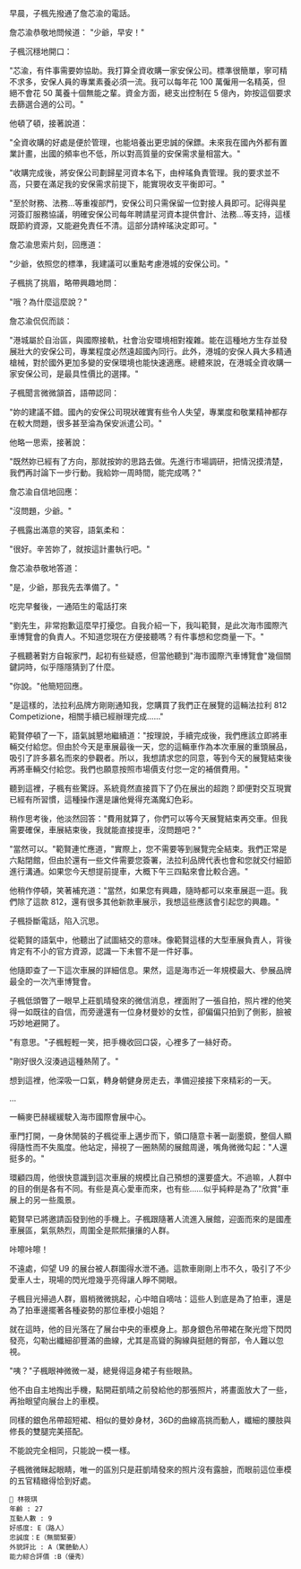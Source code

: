 早晨，子楓先撥通了詹芯渝的電話。

詹芯渝恭敬地問候道：
"少爺，早安！"

子楓沉穩地開口：

"芯渝，有件事需要妳協助。我打算全資收購一家安保公司。標準很簡單，寧可精不求多，安保人員的專業素養必須一流。我可以每年花 100 萬僱用一名精英，但絕不會花 50 萬養十個無能之輩。資金方面，總支出控制在 5 億內，妳按這個要求去篩選合適的公司。"

他頓了頓，接著說道：

"全資收購的好處是便於管理，也能培養出更忠誠的保鏢。未來我在國內外都有置業計畫，出國的頻率也不低，所以對高質量的安保需求量相當大。"

"收購完成後，將安保公司劃歸星河資本名下，由梓瑤負責管理。我的要求並不高，只要在滿足我的安保需求前提下，能實現收支平衡即可。"

"至於財務、法務...等重複部門，安保公司只需保留一位對接人員即可。記得與星河簽訂服務協議，明確安保公司每年聘請星河資本提供會計、法務...等支持，這樣既節約資源，又能避免責任不清。這部分請梓瑤決定即可。"

詹芯渝思索片刻，回應道：

"少爺，依照您的標準，我建議可以重點考慮港城的安保公司。"

子楓挑了挑眉，略帶興趣地問：

"哦？為什麼這麼說？"

詹芯渝侃侃而談：

"港城屬於自治區，與國際接軌，社會治安環境相對複雜。能在這種地方生存並發展壯大的安保公司，專業程度必然遠超國內同行。此外，港城的安保人員大多精通槍械，對於國外更加多變的安保環境也能快速適應。總體來說，在港城全資收購一家安保公司，是最具性價比的選擇。"

子楓聞言微微頷首，語帶認同：

"妳的建議不錯。國內的安保公司現狀確實有些令人失望，專業度和敬業精神都存在較大問題，很多甚至淪為保安派遣公司。"

他略一思索，接著說：

"既然妳已經有了方向，那就按妳的思路去做。先進行市場調研，把情況摸清楚，我們再討論下一步行動。我給妳一周時間，能完成嗎？"

詹芯渝自信地回應：

"沒問題，少爺。"

子楓露出滿意的笑容，語氣柔和：

"很好。辛苦妳了，就按這計畫執行吧。"

詹芯渝恭敬地答道：

"是，少爺，那我先去準備了。"

吃完早餐後，一通陌生的電話打來

"劉先生，非常抱歉這麼早打擾您。自我介紹一下，我叫範賢，是此次海市國際汽車博覽會的負責人。不知道您現在方便接聽嗎？有件事想和您商量一下。"

子楓聽著對方自報家門，起初有些疑惑，但當他聽到"海市國際汽車博覽會"幾個關鍵詞時，似乎隱隱猜到了什麼。

"你說。"他簡短回應。

"是這樣的，法拉利品牌方剛剛通知我，您購買了我們正在展覽的這輛法拉利 812 Competizione，相關手續已經辦理完成……"

範賢停頓了一下，語氣誠懇地繼續道："按理說，手續完成後，我們應該立即將車輛交付給您。但由於今天是車展最後一天，您的這輛車作為本次車展的重頭展品，吸引了許多慕名而來的參觀者。所以，我想請求您的同意，等到今天的展覽結束後再將車輛交付給您。我們也願意按照市場價支付您一定的補償費用。"

聽到這裡，子楓有些驚訝。系統竟然直接買下了仍在展出的超跑？即便對交互現實已經有所習慣，這種操作還是讓他覺得充滿魔幻色彩。

稍作思考後，他淡然回答："費用就算了，你們可以等今天展覽結束再交車。但我需要確保，車展結束後，我就能直接提車，沒問題吧？"

"當然可以。"範賢連忙應道，"實際上，您不需要等到展覽完全結束。我們正常是六點閉館，但由於還有一些文件需要您簽署，法拉利品牌代表也會和您就交付細節進行溝通。如果您今天想提前提車，大概下午三四點來會比較合適。"

他稍作停頓，笑著補充道："當然，如果您有興趣，隨時都可以來車展逛一逛。我們除了這款 812，還有很多其他新款車展示，我想這些應該會引起您的興趣。"

子楓掛斷電話，陷入沉思。

從範賢的語氣中，他聽出了試圖結交的意味。像範賢這樣的大型車展負責人，背後肯定有不小的官方資源，認識一下未嘗不是一件好事。

他隨即查了一下這次車展的詳細信息。果然，這是海市近一年規模最大、參展品牌最全的一次汽車博覽會。

子楓低頭瞥了一眼早上莊凱晴發來的微信消息，裡面附了一張自拍，照片裡的他笑得一如既往的自信，而旁邊還有一位身材曼妙的女性，卻偏偏只拍到了側影，臉被巧妙地避開了。

"有意思。"子楓輕輕一笑，把手機收回口袋，心裡多了一絲好奇。

"剛好很久沒湊過這種熱鬧了。"

想到這裡，他深吸一口氣，轉身朝健身房走去，準備迎接接下來精彩的一天。

...

一輛麥巴赫緩緩駛入海市國際會展中心。  

車門打開，一身休閒裝的子楓從車上邁步而下，領口隨意卡著一副墨鏡，整個人顯得隨性而不失風度。他站定，掃視了一圈熱鬧的展館周邊，嘴角微微勾起："人還挺多的。"  

環顧四周，他很快意識到這次車展的規模比自己預想的還要盛大。不過嘛，人群中的目的倒是各有不同。有些是真心愛車而來，也有些……似乎純粹是為了"欣賞"車展上的另一些風景。  

範賢早已將邀請函發到他的手機上。子楓跟隨著人流進入展館，迎面而來的是國產車展區，氣氛熱烈，周圍全是熙熙攘攘的人群。  

咔嚓咔嚓！  

不遠處，仰望 U9 的展台被人群圍得水泄不通。這款車剛剛上市不久，吸引了不少愛車人士，現場的閃光燈幾乎亮得讓人睜不開眼。  

子楓目光掃過人群，眉梢微微挑起，心中暗自嘀咕：這些人到底是為了拍車，還是為了拍車邊擺著各種姿勢的那位車模小姐姐？  

就在這時，他的目光落在了展台中央的車模身上。那身銀色吊帶裙在聚光燈下閃閃發亮，勾勒出纖細卻豐滿的曲線，尤其是高聳的胸線與挺翹的臀部，令人難以忽視。  

"咦？"子楓眼神微微一凝，總覺得這身裙子有些眼熟。  

他不由自主地掏出手機，點開莊凱晴之前發給他的那張照片，將畫面放大了一些，再抬眼望向展台上的車模。  

同樣的銀色吊帶超短裙、相似的曼妙身材，36D的曲線高挑而動人，纖細的腰肢與修長的雙腿完美搭配。  

不能說完全相同，只能說一模一樣。 

子楓微微眯起眼睛，唯一的區別只是莊凱晴發來的照片沒有露臉，而眼前這位車模的五官精緻得恰到好處。 

```
📰 林筱琪
年齡 : 27
互動人數 : 9
好感度: E（路人）
忠誠度：E（無關緊要）
外貌評比 : A（驚艷動人）
能力綜合評價 :B（優秀）
```




